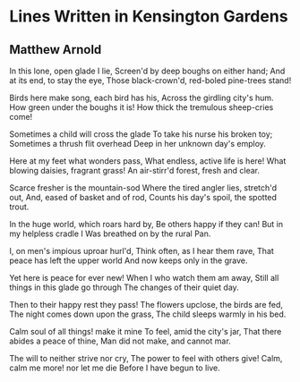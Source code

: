 # Lines Written in Kensington Gardens
## Matthew Arnold
In this lone, open glade I lie,
Screen'd by deep boughs on either hand;
And at its end, to stay the eye,
Those black-crown'd, red-boled pine-trees stand!

Birds here make song, each bird has his,
Across the girdling city's hum.
How green under the boughs it is!
How thick the tremulous sheep-cries come!

Sometimes a child will cross the glade
To take his nurse his broken toy;
Sometimes a thrush flit overhead
Deep in her unknown day's employ.

Here at my feet what wonders pass,
What endless, active life is here!
What blowing daisies, fragrant grass!
An air-stirr'd forest, fresh and clear.

Scarce fresher is the mountain-sod
Where the tired angler lies, stretch'd out,
And, eased of basket and of rod,
Counts his day's spoil, the spotted trout.

In the huge world, which roars hard by,
Be others happy if they can!
But in my helpless cradle I
Was breathed on by the rural Pan.

I, on men's impious uproar hurl'd,
Think often, as I hear them rave,
That peace has left the upper world
And now keeps only in the grave.

Yet here is peace for ever new!
When I who watch them am away,
Still all things in this glade go through
The changes of their quiet day.

Then to their happy rest they pass!
The flowers upclose, the birds are fed,
The night comes down upon the grass,
The child sleeps warmly in his bed.

Calm soul of all things! make it mine
To feel, amid the city's jar,
That there abides a peace of thine,
Man did not make, and cannot mar.

The will to neither strive nor cry,
The power to feel with others give!
Calm, calm me more! nor let me die
Before I have begun to live.